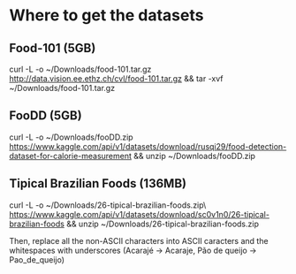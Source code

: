 # Where to get the datasets

## Food-101 (5GB)
curl -L -o ~/Downloads/food-101.tar.gz http://data.vision.ee.ethz.ch/cvl/food-101.tar.gz && tar -xvf ~/Downloads/food-101.tar.gz 

## FooDD (5GB)
curl -L -o ~/Downloads/fooDD.zip https://www.kaggle.com/api/v1/datasets/download/rusqi29/food-detection-dataset-for-calorie-measurement && unzip ~/Downloads/fooDD.zip

## Tipical Brazilian Foods (136MB)

curl -L -o ~/Downloads/26-tipical-brazilian-foods.zip\ https://www.kaggle.com/api/v1/datasets/download/sc0v1n0/26-tipical-brazilian-foods && unzip ~/Downloads/26-tipical-brazilian-foods.zip

Then, replace all the non-ASCII characters into ASCII caracters and the whitespaces with underscores (Acarajé -> Acaraje, Pão de queijo -> Pao_de_queijo)